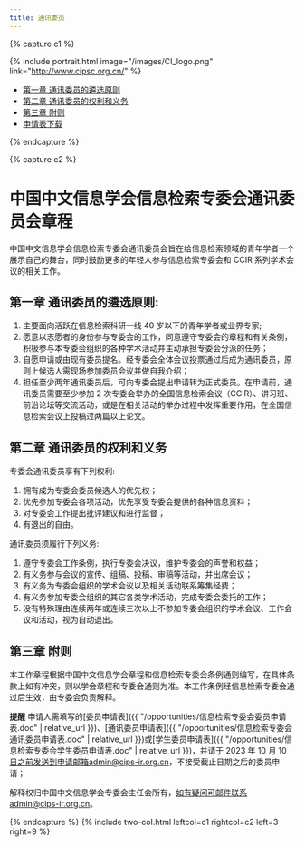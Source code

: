 ```yaml
---
title: 通讯委员
---
```


{% capture c1 %}

{% include portrait.html image="/images/CI_logo.png" link="http://www.cipsc.org.cn/" %}

<div class="sticky_sidebar">
  <ul class="no-padding margin-left-10 organizers-type-list hidden-xs" id="sidebar-nav">
    <li class=""><a href="#第一章-通讯委员的遴选原则">第一章 通讯委员的遴选原则</a></li>
    <li class=""><a href="#第二章-通讯委员的权利和义务">第二章 通讯委员的权利和义务</a></li>
    <li class=""><a href="#第三章-附则">第三章 附则</a></li>
    <li class=""><a href="./信息检索专委会通讯委员申请表.doc">申请表下载</a></li>

  </ul>
</div>

{% endcapture %}

{% capture c2 %}

# 中国中文信息学会信息检索专委会通讯委员会章程

中国中文信息学会信息检索专委会通讯委员会旨在给信息检索领域的青年学者一个展示自己的舞台，同时鼓励更多的年轻人参与信息检索专委会和 CCIR 系列学术会议的相关工作。

## 第一章 通讯委员的遴选原则:

1. 主要面向活跃在信息检索科研一线 40 岁以下的青年学者或业界专家;
2. 愿意以志愿者的身份参与专委会的工作，同意遵守专委会的章程和有关条例，积极参与本专委会组织的各种学术活动并主动承担专委会分派的任务；
3. 自愿申请或由现有委员提名。经专委会全体会议投票通过后成为通讯委员，原则上候选人需现场参加委员会议并做自我介绍；
4. 担任至少两年通讯委员后，可向专委会提出申请转为正式委员。在申请前，通讯委员需要至少参加 2 次专委会举办的全国信息检索会议（CCIR）、讲习班、前沿论坛等交流活动，或是在相关活动的举办过程中发挥重要作用，在全国信息检索会议上投稿过两篇以上论文。

## 第二章 通讯委员的权利和义务

专委会通讯委员享有下列权利:

1. 拥有成为专委会委员候选人的优先权；
2. 优先参加专委会各项活动，优先享受专委会提供的各种信息资料；
3. 对专委会工作提出批评建议和进行监督；
4. 有退出的自由。

通讯委员须履行下列义务:

1. 遵守专委会工作条例，执行专委会决议，维护专委会的声誉和权益；
2. 有义务参与会议的宣传、组稿、投稿、审稿等活动，并出席会议；
3. 有义务为专委会组织的学术会议以及相关活动联系筹集经费；
4. 有义务参加专委会组织的其它各类学术活动，完成专委会委托的工作；
5. 没有特殊理由连续两年或连续三次以上不参加专委会组织的学术会议、工作会议和活动，视为自动退出。

## 第三章 附则

本工作章程根据中国中文信息学会章程和信息检索专委会条例通则编写，在具体条款上如有冲突，则以学会章程和专委会通则为准。本工作条例经信息检索专委会通过后生效，由专委会负责解释。

**提醒**
申请人需填写的[委员申请表]({{ "/opportunities/信息检索专委会委员申请表.doc" | relative_url }})、[通讯委员申请表]({{ "/opportunities/信息检索专委会通讯委员申请表.doc" | relative_url }})或[学生委员申请表]({{ "/opportunities/信息检索专委会学生委员申请表.doc" | relative_url }})，并请于 2023 年 10 月 10 日之前发送到申请邮箱admin@cips-ir.org.cn，不接受截止日期之后的委员申请；

解释权归中国中文信息学会专委会主任会所有，如有疑问可邮件联系admin@cips-ir.org.cn。

{% endcapture %}
{% include two-col.html leftcol=c1 rightcol=c2 left=3 right=9 %}
